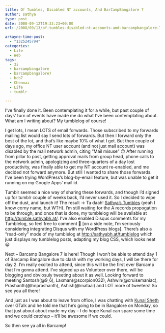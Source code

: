 ```yaml
---
title: Of Tumbles, Disabled NT accounts, And BarCampBangalore 7
author: sathya
type: post
date: 2008-09-12T19:33:23+00:00
url: /2008/09/13/of-tumbles-disabled-nt-accounts-and-barcampbangalore-7/

arkayne-time-post:
  - "1325245794"
categories:
  - Life
  - Web
tags:
  - 3i
  - barcampbangalore
  - barcampbangalore7
  - bcb7
  - Chennai
  - Life
  - tumblr

---
```

I&#8217;ve finally done it. Been contemplating it for a while, but past couple of days&#8217; turn of events have made me do what I&#8217;ve been contemplating about. What am I writing about? My tumblelog of course!

I get lots, I mean LOTS of email forwards. Those subscribed to my forwards mailing list would say I send lots of forwards. But then I forward only the best of the lot, and that&#8217;s like maybe 10% of what I get. But then couple of days ago, my office NT user account (and not just mail account) was disabled by the mail network admin, citing &#8220;Mail misuse&#8221; 😐 After running from pillar to post, getting approval mails from group head, phone calls to the network admin, apologizing and three-quarters of a day lost productivity, was finally able to get my NT account re-enabled, and me decided not forward anymore. But still I wanted to share those forwards. I&#8217;ve been trying WordPress&#8217;s blog-by-email feature, but was unable to get it running on my Google Apps&#8217; mail id. 

Tumblr seemed a nice way of sharing these forwards, and though I&#8217;d signed up for tumblr couple of weeks back, I&#8217;d never used it. So I decided to wipe off the dust, and launch it! The result -> Ta daah! [Sathya&#8217;s Tumbles][1] (yeah I know corny name, but WTH). I&#8217;m still waiting for the A records propogation to be through, and once that is done, my tumblelog will be available at <http://tumble.sathyabh.at/>. I&#8217;ve also enabled Disqus comments for my Tumblelog, so feel free to comment 🙂 [on a side note, I&#8217;m seriously considering integrating Disqus with my WordPress blogs]. There&#8217;s also a &#8220;read-only&#8221; mode of my tumblelog at <http://sathyabh.at/tumblelog> which just displays my tumblelog posts, adapting my blog CSS, which looks neat 😀

Next &#8211; Barcamp Bangalore 7 is here! Though I won&#8217;t be able to attend day 1 of Barcamp Bangalore due to clash with my working days, I will be there for day 2. I&#8217;m really excited to attend, since this will be the first ever Barcamp that I&#8217;m gonna attend. I&#8217;ve signed up as Volunteer over there, will be blogging and obviosuly tweeting about it as well. Looking forward to meeting Santosh(@9_6), Laxman(@scorpion032), Ashwin(@cruisemaniac), Prashanth(@hnprashanth), Ashish(@mataal) and LOT more of tweeters! So see you all there! 

And just as I was about to leave from office, I was chatting with [Kunal Sheth][2] over GTalk and he told me that he&#8217;s going to be in Bangalore on Monday, so that just about about made my day &#8211; I do hope Kunal can spare some time and we could catchup &#8211; it&#8217;ll be awesome if we could.

So then see ya all in Barcamp!

 [1]: http://sathyabhat.tumblr.com
 [2]: http://kunalsheth.in/
